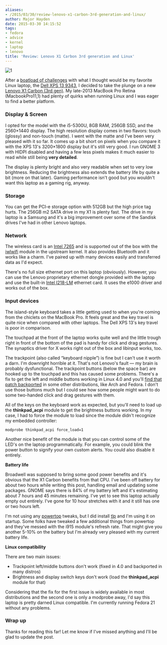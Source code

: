 ```yaml
---
aliases:
- /2015/03/30/review-lenovo-x1-carbon-3rd-generation-and-linux/
author: Major Hayden
date: 2015-03-30 14:15:52
tags:
- fedora
- advice
- kernel
- laptop
- lenovo
title: 'Review: Lenovo X1 Carbon 3rd generation and Linux'
---
```


![1]

After a [boatload of challenges][2] with what I thought would be my favorite Linux laptop, the [Dell XPS 13 9343][3], I decided to take the plunge on a new [Lenovo X1 Carbon (3rd gen)][4]. My late-2013 MacBook Pro Retina (MacbookPro11,1) had plenty of quirks when running Linux and I was eager to find a better platform.

<!--more-->

### Display & Screen

I opted for the model with the i5-5300U, 8GB RAM, 256GB SSD, and the 2560&#215;1440 display. The high resolution display comes in two flavors: touch (glossy) and non-touch (matte). I went with the matte and I've been very pleased with it so far. It comes up a bit short on pixels when you compare it with the XPS 13's 3200&#215;1800 display but it's still very good. I run GNOME 3 with HIDPI disabled and having a few less pixels makes it much easier to read while still being **very detailed**.

The display is plenty bright and also very readable when set to very low brightness. Reducing the brightness also extends the battery life by quite a bit (more on that later). Gaming performance isn't good but you wouldn't want this laptop as a gaming rig, anyway.

### Storage

You can get the PCI-e storage option with 512GB but the high price tag hurts. The 256GB m2 SATA drive in my X1 is plenty fast. The drive in my laptop is a Samsung and it's a big improvement over some of the Sandisk drives I've had in other Lenovo laptops.

### Network

The wireless card is an [Intel 7265][5] and is supported out of the box with the [iwlwifi][6] module in the upstream kernel. It also provides Bluetooth and it works like a charm. I've paired up with many devices easily and transferred data as I'd expect.

There's no full size ethernet port on this laptop (obviously). However, you can use the Lenovo proprietary ethernet dongle provided with the laptop and use the built-in [Intel I218-LM][7] ethernet card. It uses the e1000 driver and works out of the box.

### Input devices

The island-style keyboard takes a little getting used to when you're coming from the chiclets on the MacBook Pro. It feels great and the key travel is quite nice when compared with other laptops. The Dell XPS 13's key travel is poor in comparison.

The touchpad at the front of the laptop works quite well and the little trough right in front of the bottom of the pad is handy for click and drag gestures. The synaptics driver for X works right out of the box and libinput works, too.

The trackpoint (also called &#8220;keyboard nipple&#8221;) is fine but I can't use it worth a darn. I'm downright horrible at it. That's not Lenovo's fault &#8212; my brain is probably dysfunctional. The trackpoint buttons (below the space bar) are hooked up to the touchpad and this has caused some problems. There's a fix to get the left and middle buttons working in Linux 4.0 and you'll [find that patch backported][8] in some other distributions, like Arch and Fedora. I don't use those buttons much but I could see how some people might want to do some two-handed click and drag gestures with them.

All of the keys on the keyboard work as expected, but you'll need to load up the **thinkpad_acpi** module to get the brightness buttons working. In my case, I had to force the module to load since the module didn't recognize my embedded controller:

```
modprobe thinkpad_acpi force_load=1
```

Another nice benefit of the module is that you can control some of the LED's on the laptop programmatically. For example, you could blink the power button to signify your own custom alerts. You could also disable it entirely.

**Battery life**

Broadwell was supposed to bring some good power benefits and it's obvious that the X1 Carbon benefits from that CPU. I've been off battery for about two hours while writing this post, handling email and updating some packages. GNOME says there is 84% of my battery left and it's estimating about 7 hours and 45 minutes remaining. I've yet to see this laptop actually empty out entirely. I've gone for 10 hour stretches with it and it still has one or two hours left.

I'm not using any [powertop][10] tweaks, but I did install [tlp][11] and I'm using it on startup. Some folks have tweaked a few additional things from powertop and they've messed with the i915 module's refresh rate. That might give you another 5-10% on the battery but I'm already very pleased with my current battery life.

**Linux compatibility**

There are two main issues:

  * Trackpoint left/middle buttons don't work (fixed in 4.0 and backported in many distros)
  * Brightness and display switch keys don't work (load the **thinkpad_acpi** module for that)

Considering that the fix for the first issue is widely available in most distributions and the second one is only a modprobe away, I'd say this laptop is pretty darned Linux compatible. I'm currently running Fedora 21 without any problems.

### Wrap up

Thanks for reading this far! Let me know if I've missed anything and I'll be glad to update the post.

 [1]: https://major.io/wp-content/uploads/2015/03/ThinkPad-Carbon-X1.jpg
 [2]: /2015/02/03/linux-support-dell-xps-13-9343-2015-model/
 [3]: http://www.dell.com/us/p/xps-13-9343-laptop/pd
 [4]: http://shop.lenovo.com/us/en/laptops/thinkpad/x-series/x1-carbon/
 [5]: http://www.intel.com/content/www/us/en/wireless-products/dual-band-wireless-ac-7265.html
 [6]: http://www.intel.com/support/wireless/wlan/sb/CS-034398.htm
 [7]: http://ark.intel.com/products/71307/Intel-Ethernet-Connection-I218-LM
 [8]: https://bugzilla.redhat.com/show_bug.cgi?id=1200778
 [10]: http://en.wikipedia.org/wiki/PowerTOP
 [11]: https://wiki.archlinux.org/index.php/TLP